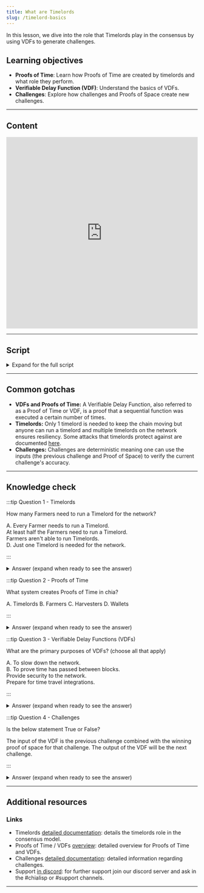 ```yaml
---
title: What are Timelords
slug: /timelord-basics
---
```


In this lesson, we dive into the role that Timelords play in the consensus by using VDFs to generate challenges.

## Learning objectives

- **Proofs of Time**: Learn how Proofs of Time are created by timelords and what role they perform.
- **Verifiable Delay Function (VDF)**: Understand the basics of VDFs.
- **Challenges**: Explore how challenges and Proofs of Space create new challenges.

***

## Content

<div class="videoWrapper">
<iframe width="100%" height="504" src="https://www.youtube.com/embed/tJPdBmpgvsc" frameborder="0" allowfullscreen="allowfullscreen"></iframe>
</div>

***

## Script

<details>

<summary> Expand for the full script </summary>

00:00\
To keep the blockchain consistent, we need to have a way to make sure that the blocks being added contain transactions that occur after the previous block.

00:15
In many consensus methods, this is a basic assumption as the work required to determine who can author a block takes an amount of time. With Proof of Space, there is no work to be done at block-time, so we need another way of making sure that time has passed.

00:30
The Timelord is a program that broadcasts a proof of time to the network using a Verifiable Delay Function to prove that time has passed since the last challenge, and then to generate a new challenge to distribute to the Farmers. This challenge is what determines the winner of the current block.

00:45
The VDF is verifiable, meaning that although it takes a certain amount of time and effort to compute a result, that result can be easily verified without having to do the computation again.

01:00
It is also deterministic, so any computation made with the same inputs will result in the same output.

The input of the VDF is the previous challenge combined with the winning proof of space for that challenge. The output of the VDF will be the next challenge.

01:15
While at least one Timelord is required for the blockchain to function, anyone can run a Timelord and having multiple instances ensures that the network will remain resilient. The nature of the VDF also ensures that every instance of a Timelord will generate the same result given the same inputs.

01:30

</details>

***

## Common gotchas

- **VDFs and Proofs of Time:** A Verifiable Delay Function, also referred to as a Proof of Time or VDF, is a proof that a sequential function was executed a certain number of times.
- **Timelords:** Only 1 timelord is needed to keep the chain moving but anyone can run a timelord and multiple timelords on the network ensures resiliency. Some attacks that timelords protect against are documented [here](https://docs.chia.net/consensus-attacks#faster-timelord).
- **Challenges:** Challenges are deterministic meaning one can use the inputs (the previous challenge and Proof of Space) to verify the current challenge's accuracy.

***

## Knowledge check

:::tip Question 1 - Timelords

How many Farmers need to run a Timelord for the network?

A. Every Farmer needs to run a Timelord.\
At least half the Farmers need to run a Timelord.\
Farmers aren't able to run Timelords.\
D. Just one Timelord is needed for the network.

:::

<details>

<summary> Answer (expand when ready to see the answer)  </summary>

D. Just one Timelord is needed for the network.

</details>

:::tip Question 2 - Proofs of Time

What system creates Proofs of Time in chia?

A. Timelords
B. Farmers
C. Harvesters
D. Wallets

:::

<details>

<summary> Answer (expand when ready to see the answer)  </summary>

A. Timelords

</details>

:::tip Question 3 - Verifiable Delay Functions (VDFs)

What are the primary purposes of VDFs? (choose all that apply)

A. To slow down the network.\
B. To prove time has passed between blocks.\
Provide security to the network.\
Prepare for time travel integrations.

:::

<details>

<summary> Answer (expand when ready to see the answer) </summary>

B. To prove time has passed between blocks.\
Provide security to the network.

</details>

:::tip Question 4 - Challenges

Is the below statement True or False?

The input of the VDF is the previous challenge combined with the winning proof of space for that challenge. The output of the VDF will be the next challenge.

:::

<details>

<summary> Answer (expand when ready to see the answer) </summary>

True

</details>

***

## Additional resources

### Links

- Timelords [detailed documentation](https://docs.chia.net/timelord-algorithm/): details the timelords role in the consensus model.
- Proofs of Time / VDFs [overview](https://docs.chia.net/proof-of-time/): detailed overview for Proofs of Time and VDFs.
- Challenges [detailed documentation](https://docs.chia.net/consensus-challenges/): detailed information regarding challenges.
- Support [in discord](https://discord.gg/chia): for further support join our discord server and ask in the #chialisp or #support channels.

***

